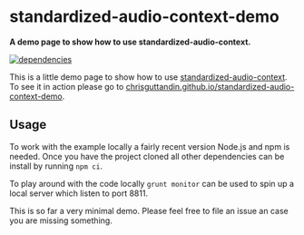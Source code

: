# standardized-audio-context-demo

**A demo page to show how to use standardized-audio-context.**

[![dependencies](https://img.shields.io/david/chrisguttandin/standardized-audio-context-demo.svg?style=flat-square)](https://github.com/chrisguttandin/standardized-audio-context-demo/network/dependencies)

This is a little demo page to show how to use [standardized-audio-context](https://github.com/chrisguttandin/standardized-audio-context). To see it in action please go to [chrisguttandin.github.io/standardized-audio-context-demo](https://chrisguttandin.github.io/standardized-audio-context-demo).

## Usage

To work with the example locally a fairly recent version Node.js and npm is needed. Once you have the project cloned all other dependencies can be install by running `npm ci`.

To play around with the code locally `grunt monitor` can be used to spin up a local server which listen to port 8811.

This is so far a very minimal demo. Please feel free to file an issue an case you are missing something.
